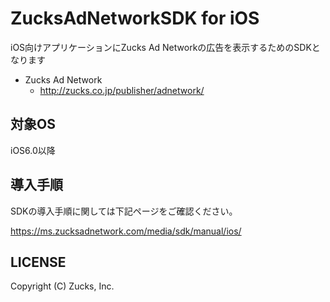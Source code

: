 ZucksAdNetworkSDK for iOS
=====================

iOS向けアプリケーションにZucks Ad Networkの広告を表示するためのSDKとなります

* Zucks Ad Network
  * http://zucks.co.jp/publisher/adnetwork/

## 対象OS

iOS6.0以降

## 導入手順

SDKの導入手順に関しては下記ページをご確認ください。

https://ms.zucksadnetwork.com/media/sdk/manual/ios/

## LICENSE

Copyright (C) Zucks, Inc.